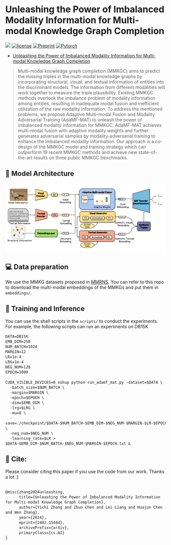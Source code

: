 # Unleashing the Power of Imbalanced Modality Information for Multi-modal Knowledge Graph Completion

![](https://img.shields.io/badge/version-1.0.1-blue)
[![license](https://img.shields.io/github/license/mashape/apistatus.svg?maxAge=2592000)](https://github.com/zjukg/AdaMF-MAT/main/LICENSE)
[![Preprint](https://img.shields.io/badge/Preprint'23-brightgreen)](https://arxiv.org/abs/2402.15444)
[![Pytorch](https://img.shields.io/badge/PyTorch-%23EE4C2C.svg?e&logo=PyTorch&logoColor=white)](https://pytorch.org/)
 - [Unleashing the Power of Imbalanced Modality Information for Multi-modal Knowledge Graph Completion](https://arxiv.org/abs/2402.15444)

> Multi-modal knowledge graph completion (MMKGC) aims to predict the missing triples in the multi-modal knowledge graphs by incorporating structural, visual, and textual information of entities into the discriminant models. The information from different modalities will work together to measure the triple plausibility. Existing MMKGC methods overlook the imbalance problem of modality information among entities, resulting in inadequate modal fusion and inefficient utilization of the raw modality information. To address the mentioned problems, we propose Adaptive Multi-modal Fusion and Modality Adversarial Training (AdaMF-MAT) to unleash the power of imbalanced modality information for MMKGC. AdaMF-MAT achieves multi-modal fusion with adaptive modality weights and further generates adversarial samples by modality-adversarial training to enhance the imbalanced modality information. Our approach is a co-design of the MMKGC model and training strategy which can outperform 19 recent MMKGC methods and achieve new state-of-the-art results on three public MMKGC benchmarks.

## 🌈 Model Architecture
![Model_architecture](figure/model.png)

## 💻 Data preparation
We use the MMKG datasets proposed in [MMRNS](https://github.com/quqxui/MMRNS). You can refer to this repo to download the multi-modal embeddings of the MMKGs and put them in `embeddings/`.

## 🚀 Training and Inference

You can use the shell scripts in the `scripts/` to conduct the experiments. For example, the following scripts can run an experiments on DB15K

```shell
DATA=DB15K
EMB_DIM=250
NUM_BATCH=1024
MARGIN=12
LR=1e-4
LRG=1e-4
NEG_NUM=128
EPOCH=1000

CUDA_VISIBLE_DEVICES=0 nohup python run_adamf_mat.py -dataset=$DATA \
  -batch_size=$NUM_BATCH \
  -margin=$MARGIN \
  -epoch=$EPOCH \
  -dim=$EMB_DIM \
  -lrg=$LRG \
  -mu=0 \
  -save=./checkpoint/$DATA-$NUM_BATCH-$EMB_DIM-$NEG_NUM-$MARGIN-$LR-$EPOCH \
  -neg_num=$NEG_NUM \
  -learning_rate=$LR > $DATA-$EMB_DIM-$NUM_BATCH-$NEG_NUM-$MARGIN-$EPOCH.txt &

```


## 🤝 Cite:
Please consider citing this paper if you use the code from our work.
Thanks a lot :)

```bigquery

@misc{zhang2024unleashing,
      title={Unleashing the Power of Imbalanced Modality Information for Multi-modal Knowledge Graph Completion}, 
      author={Yichi Zhang and Zhuo Chen and Lei Liang and Huajun Chen and Wen Zhang},
      year={2024},
      eprint={2402.15444},
      archivePrefix={arXiv},
      primaryClass={cs.AI}
}

```

